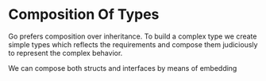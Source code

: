 # Composition Of Types

Go prefers composition over inheritance. To build a complex type
we create simple types which reflects the requirements and compose
them judiciously to represent the complex behavior.

We can compose both structs and interfaces by means of embedding
